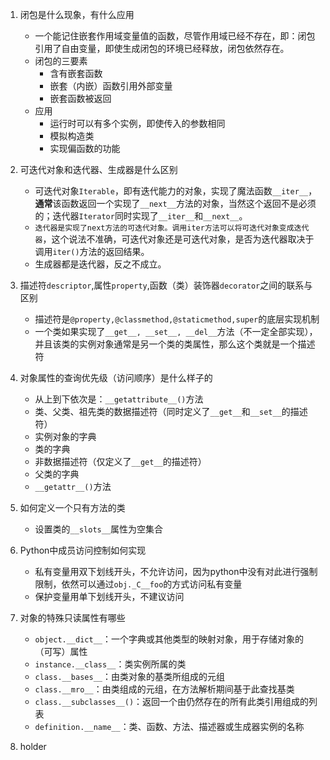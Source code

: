 1. 闭包是什么现象，有什么应用
    - 一个能记住嵌套作用域变量值的函数，尽管作用域已经不存在，即：闭包引用了自由变量，即使生成闭包的环境已经释放，闭包依然存在。
    - 闭包的三要素
        - 含有嵌套函数
        - 嵌套（内嵌）函数引用外部变量
        - 嵌套函数被返回
    - 应用
        - 运行时可以有多个实例，即使传入的参数相同
        - 模拟构造类
        - 实现偏函数的功能
        
2. 可迭代对象和迭代器、生成器是什么区别
    - 可迭代对象`Iterable`，即有迭代能力的对象，实现了魔法函数`__iter__`，**通常**该函数返回一个实现了`__next__`方法的对象，当然这个返回不是必须的；迭代器`Iterator`同时实现了`__iter__`和`__next__`。
    - `迭代器是实现了next方法的可迭代对象。调用iter方法可以将可迭代对象变成迭代器`，这个说法不准确，可迭代对象还是可迭代对象，是否为迭代器取决于调用`iter()`方法的返回结果。
    - 生成器都是迭代器，反之不成立。
    
3. 描述符`descriptor`,属性`property`,函数（类）装饰器`decorator`之间的联系与区别
    - 描述符是`@property,@classmethod,@staticmethod,super`的底层实现机制
    - 一个类如果实现了`__get__, __set__, __del__`方法（不一定全部实现），并且该类的实例对象通常是另一个类的类属性，那么这个类就是一个描述符
    
4. 对象属性的查询优先级（访问顺序）是什么样子的
    - 从上到下依次是：`__getattribute__()`方法
    - 类、父类、祖先类的数据描述符（同时定义了`__get__`和`__set__`的描述符）
    - 实例对象的字典
    - 类的字典
    - 非数据描述符（仅定义了`__get__`的描述符）
    - 父类的字典
    - `__getattr__()`方法
    
5. 如何定义一个只有方法的类
    - 设置类的`__slots__`属性为空集合
    
6. Python中成员访问控制如何实现
    - 私有变量用双下划线开头，不允许访问，因为python中没有对此进行强制限制，依然可以通过`obj._C__foo`的方式访问私有变量
    - 保护变量用单下划线开头，不建议访问
    
7. 对象的特殊只读属性有哪些
    - `object.__dict__`：一个字典或其他类型的映射对象，用于存储对象的（可写）属性
    - `instance.__class__`：类实例所属的类
    - `class.__bases__`：由类对象的基类所组成的元组
    - `class.__mro__`：由类组成的元组，在方法解析期间基于此查找基类
    - `class.__subclasses__()`：返回一个由仍然存在的所有此类引用组成的列表
    - `definition.__name__`：类、函数、方法、描述器或生成器实例的名称
    

100. holder